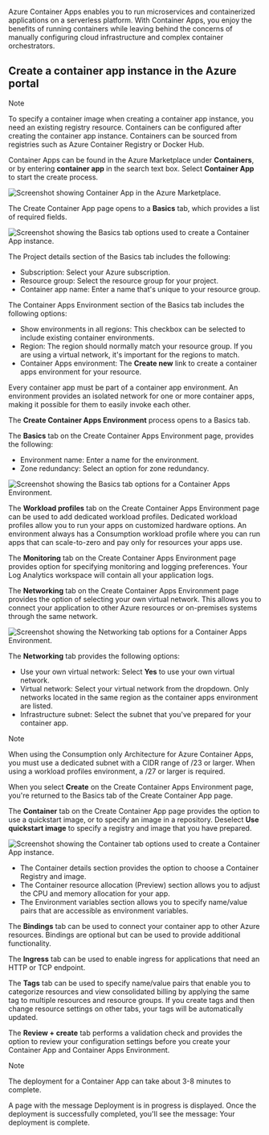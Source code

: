 Azure Container Apps enables you to run microservices and containerized applications on a serverless platform. With Container Apps, you enjoy the benefits of running containers while leaving behind the concerns of manually configuring cloud infrastructure and complex container orchestrators.

## Create a container app instance in the Azure portal

> [!NOTE]
> To specify a container image when creating a container app instance, you need an existing registry resource. Containers can be configured after creating the container app instance. Containers can be sourced from registries such as Azure Container Registry or Docker Hub.

Container Apps can be found in the Azure Marketplace under **Containers**, or by entering **container app** in the search text box. Select **Container App** to start the create process.

![Screenshot showing Container App in the Azure Marketplace.](../media/create-azure-container-app-portal-01.png)

The Create Container App page opens to a **Basics** tab, which provides a list of required fields.

![Screenshot showing the Basics tab options used to create a Container App instance.](../media/create-azure-container-app-portal-02.png)

The Project details section of the Basics tab includes the following:

- Subscription: Select your Azure subscription.
- Resource group: Select the resource group for your project.
- Container app name: Enter a name that's unique to your resource group.

The Container Apps Environment section of the Basics tab includes the following options:

- Show environments in all regions: This checkbox can be selected to include existing container environments.
- Region: The region should normally match your resource group. If you are using a virtual network, it's important for the regions to match.
- Container Apps environment: The **Create new** link to create a container apps environment for your resource.

Every container app must be part of a container app environment. An environment provides an isolated network for one or more container apps, making it possible for them to easily invoke each other.

The **Create Container Apps Environment** process opens to a Basics tab.

The **Basics** tab on the Create Container Apps Environment page, provides the following:

- Environment name: Enter a name for the environment.
- Zone redundancy: Select an option for zone redundancy.

![Screenshot showing the Basics tab options for a Container Apps Environment.](../media/create-azure-container-app-environment-portal-01.png)

The **Workload profiles** tab on the Create Container Apps Environment page can be used to add dedicated workload profiles. Dedicated workload profiles allow you to run your apps on customized hardware options. An environment always has a Consumption workload profile where you can run apps that can scale-to-zero and pay only for resources your apps use.

The **Monitoring** tab on the Create Container Apps Environment page provides option for specifying monitoring and logging preferences. Your Log Analytics workspace will contain all your application logs.

The **Networking** tab on the Create Container Apps Environment page provides the option of selecting your own virtual network. This allows you to connect your application to other Azure resources or on-premises systems through the same network.

![Screenshot showing the Networking tab options for a Container Apps Environment.](../media/create-azure-container-app-environment-portal-04.png)

The **Networking** tab provides the following options:

- Use your own virtual network: Select **Yes** to use your own virtual network.
- Virtual network: Select your virtual network from the dropdown. Only networks located in the same region as the container apps environment are listed.
- Infrastructure subnet: Select the subnet that you've prepared for your container app.

> [!NOTE]
> When using the Consumption only Architecture for Azure Container Apps, you must use a dedicated subnet with a CIDR range of /23 or larger. When using a workload profiles environment, a /27 or larger is required.

When you select **Create** on the Create Container Apps Environment page, you're returned to the Basics tab of the Create Container App page.

The **Container** tab on the Create Container App page provides the option to use a quickstart image, or to specify an image in a repository. Deselect **Use quickstart image** to specify a registry and image that you have prepared.

![Screenshot showing the Container tab options used to create a Container App instance.](../media/create-azure-container-app-portal-03.png)

- The Container details section provides the option to choose a Container Registry and image.
- The Container resource allocation (Preview) section allows you to adjust the CPU and memory allocation for your app.
- The Environment variables section allows you to specify name/value pairs that are accessible as environment variables.

The **Bindings** tab can be used to connect your container app to other Azure resources. Bindings are optional but can be used to provide additional functionality.

The **Ingress** tab can be used to enable ingress for applications that need an HTTP or TCP endpoint.

The **Tags** tab can be used to specify name/value pairs that enable you to categorize resources and view consolidated billing by applying the same tag to multiple resources and resource groups. If you create tags and then change resource settings on other tabs, your tags will be automatically updated.

The **Review + create** tab performs a validation check and provides the option to review your configuration settings before you create your Container App and Container Apps Environment.

> [!NOTE]
> The deployment for a Container App can take about 3-8 minutes to complete.

A page with the message Deployment is in progress is displayed. Once the deployment is successfully completed, you'll see the message: Your deployment is complete.
